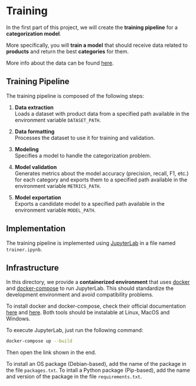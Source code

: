 # Training

In the first part of this project, we will create the **training pipeline** for
a **categorization model**.

More specifically, you will **train a model** that should receive data related
to **products** and return the best **categories** for them.

More info about the data can be found [here][1].

## Training Pipeline

The training pipeline is composed of the following steps:

1. **Data extraction** <br>
   Loads a dataset with product data from a specified path available in the
   environment variable `DATASET_PATH`.

2. **Data formatting** <br>
   Processes the dataset to use it for training and validation.

3. **Modeling** <br>
   Specifies a model to handle the categorization problem.

4. **Model validation** <br>
   Generates metrics about the model accuracy (precision, recall, F1, etc.)
   for each category and exports them to a specified path available in the
   environment variable `METRICS_PATH`.

5. **Model exportation** <br>
   Exports a candidate model to a specified path available in the environment
   variable `MODEL_PATH`.

## Implementation

The training pipeline is implemented using [JupyterLab][2] in a file
named `trainer.ipynb`.

## Infrastructure

In this directory, we provide a **containerized environment** that uses
[docker][4] and [docker-compose][5] to run JupyterLab. This should standardize
the development environment and avoid compatibility problems.

To install docker and docker-compose, check their official documentation
[here][4] and [here][5]. Both tools should be instalable at Linux, MacOS and
Windows.

To execute JupyterLab, just run the following command:
```bash
docker-compose up --build
```
Then open the link shown in the end.

To install an OS package (Debian-based), add the name of the package in the file
`packages.txt`. To intall a Python package (Pip-based), add the name and version
of the package in the file `requirements.txt`.


[1]: ../data/README.md
[2]: https://jupyter.org
[3]: https://jupyter-notebook.readthedocs.io/en/stable/examples/Notebook/Working%20With%20Markdown%20Cells.html
[4]: https://docs.docker.com/get-docker
[5]: https://docs.docker.com/compose/install
